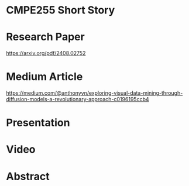# CMPE255 Short Story

# Research Paper
https://arxiv.org/pdf/2408.02752

# Medium Article
https://medium.com/@anthonyvn/exploring-visual-data-mining-through-diffusion-models-a-revolutionary-approach-c0196195ccb4

# Presentation

# Video 

# Abstract
